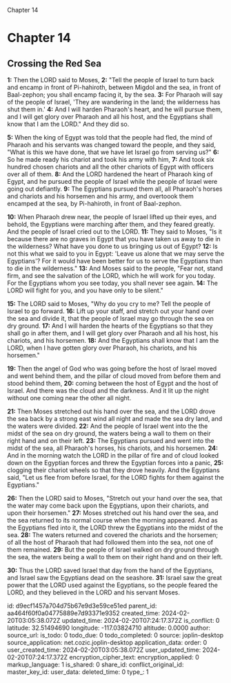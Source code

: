 Chapter 14

# Chapter 14

## Crossing the Red Sea

**1:** Then the LORD said to Moses,
**2:** "Tell the people of Israel to turn back and encamp in front of Pi-hahiroth, between Migdol and the sea, in front of Baal-zephon; you shall encamp facing it, by the sea.
**3:** For Pharaoh will say of the people of Israel, 'They are wandering in the land; the wilderness has shut them in.'
**4:** And I will harden Pharaoh's heart, and he will pursue them, and I will get glory over Pharaoh and all his host, and the Egyptians shall know that I am the LORD." And they did so.

**5:** When the king of Egypt was told that the people had fled, the mind of Pharaoh and his servants was changed toward the people, and they said, "What is this we have done, that we have let Israel go from serving us?"
**6:** So he made ready his chariot and took his army with him,
**7:** And took six hundred chosen chariots and all the other chariots of Egypt with officers over all of them.
**8:** And the LORD hardened the heart of Pharaoh king of Egypt, and he pursued the people of Israel while the people of Israel were going out defiantly.
**9:** The Egyptians pursued them all, all Pharaoh's horses and chariots and his horsemen and his army, and overtoook them encamped at the sea, by Pi-hahiroth, in front of Baal-zephon.

**10:** When Pharaoh drew near, the people of Israel lifted up their eyes, and behold, the Egyptians were marching after them, and they feared greatly. And the people of Israel cried out to the LORD.
**11:** They said to Moses, "Is it because there are no graves in Egypt that you have taken us away to die in the wilderness? What have you done to us bringing us out of Egypt?
**12:** Is not this what we said to you in Egypt: 'Leave us alone that we may serve the Egyptians'? For it would have been better for us to serve the Egyptians than to die in the wilderness."
**13:** And Moses said to the people, "Fear not, stand firm, and see the salvation of the LORD, which he will work for you today. For the Egyptians whom you see today, you shall never see again.
**14:** The LORD will fight for you, and you have only to be silent."

**15:** The LORD said to Moses, "Why do you cry to me? Tell the people of Israel to go forward.
**16:** Lift up your staff, and stretch out your hand over the sea and divide it, that the people of Israel may go through the sea on dry ground.
**17:** And I will harden the hearts of the Egyptians so that they shall go in after them, and I will get glory over Pharaoh and all his host, his chariots, and his horsemen.
**18:** And the Egyptians shall know that I am the LORD, when I have gotten glory over Pharaoh, his chariots, and his horsemen."

**19:** Then the angel of God who was going before the host of Israel moved and went behind them, and the pillar of cloud moved from before them and stood behind them,
**20:** coming between the host of Egypt and the host of Israel. And there was the cloud and the darkness. And it lit up the night without one coming near the other all night.

**21:** Then Moses stretched out his hand over the sea, and the LORD drove the sea back by a strong east wind all night and made the sea dry land, and the waters were divided.
**22:** And the people of Israel went into the the midst of the sea on dry ground, the waters being a wall to them on their right hand and on their left.
**23:** The Egyptians pursued and went into the midst of the sea, all Pharaoh's horses, his chariots, and his horsemen.
**24:** And in the morning watch the LORD in the pillar of fire and of cloud looked down on the Egyptian forces and threw the Egyptian forces into a panic,
**25:** clogging their chariot wheels so that they drove heavily. And the Egyptians said, "Let us flee from before Israel, for the LORD fights for them against the Egyptians."

**26:** Then the LORD said to Moses, "Stretch out your hand over the sea, that the water may come back upon the Egyptians, upon their chariots, and upon their horsemen."
**27:** Moses stretched out his hand over the sea, and the sea returned to its normal course when the morning appeared. And as the Egyptians fled into it, the LORD threw the Egyptians into the midst of the sea.
**28:** The waters returned and covered the chariots and the horsemen; of all the host of Pharaoh that had followed them into the sea, not one of them remained.
**29:** But the people of Israel walked on dry ground through the sea, the waters being a wall to them on their right hand and on their left.

**30:** Thus the LORD saved Israel that day from the hand of the Egyptians, and Israel saw the Egyptians dead on the seashore. 
**31:** Israel saw the great power that the LORD used against the Egyptians, so the people feared the LORD, and they believed in the LORD and his servant Moses.


id: d9ecf1457a704d75b67e9d3e59ce51ed
parent_id: aa464f60f0a04775889e7d93371e9352
created_time: 2024-02-20T03:05:38.072Z
updated_time: 2024-02-20T07:24:17.372Z
is_conflict: 0
latitude: 32.51494690
longitude: -117.03824710
altitude: 0.0000
author: 
source_url: 
is_todo: 0
todo_due: 0
todo_completed: 0
source: joplin-desktop
source_application: net.cozic.joplin-desktop
application_data: 
order: 0
user_created_time: 2024-02-20T03:05:38.072Z
user_updated_time: 2024-02-20T07:24:17.372Z
encryption_cipher_text: 
encryption_applied: 0
markup_language: 1
is_shared: 0
share_id: 
conflict_original_id: 
master_key_id: 
user_data: 
deleted_time: 0
type_: 1